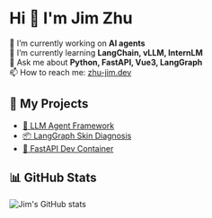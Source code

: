 # Hi 👋 I'm Jim Zhu

🔭 I’m currently working on **AI agents**  
🌱 I’m currently learning **LangChain, vLLM, InternLM**  
💬 Ask me about **Python, FastAPI, Vue3, LangGraph**  
📫 How to reach me: [zhu-jim.dev](https://yourdomain.com)

## 🚀 My Projects

- [🧠 LLM Agent Framework](https://github.com/yourproject)
- [📦 LangGraph Skin Diagnosis](https://github.com/yourproject)
- [🎯 FastAPI Dev Container](https://github.com/yourproject)

## 📊 GitHub Stats
![Jim's GitHub stats](https://github-readme-stats.vercel.app/api?username=zhu-jim&show_icons=true&theme=radical)

